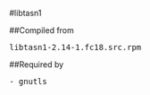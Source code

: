#libtasn1

##Compiled from
<pre>libtasn1-2.14-1.fc18.src.rpm</pre>

##Required by
<pre>
- gnutls
</pre>
